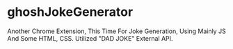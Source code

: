 # ghoshJokeGenerator
Another Chrome Extension, This Time For Joke Generation, Using Mainly JS And Some HTML, CSS. Utilized "DAD JOKE" External API.

